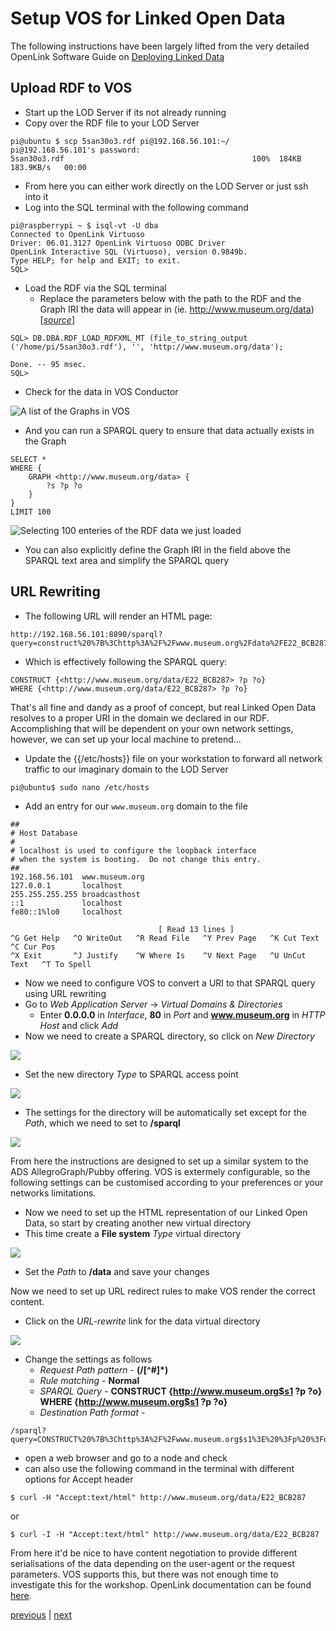 Setup VOS for Linked Open Data
==============================
The following instructions have been largely lifted from the very detailed OpenLink Software Guide on [Deploying Linked Data](http://virtuoso.openlinksw.com/dataspace/doc/dav/wiki/Main/VirtDeployingLinkedDataGuide)

Upload RDF to VOS
-----------------
+ Start up the LOD Server if its not already running
+ Copy over the RDF file to your LOD Server

```
pi@ubuntu $ scp 5san30o3.rdf pi@192.168.56.101:~/
pi@192.168.56.101's password:
5san30o3.rdf                                          100%  184KB 183.9KB/s   00:00
```

+ From here you can either work directly on the LOD Server or just ssh into it
+ Log into the SQL terminal with the following command

```
pi@raspberrypi ~ $ isql-vt -U dba
Connected to OpenLink Virtuoso
Driver: 06.01.3127 OpenLink Virtuoso ODBC Driver
OpenLink Interactive SQL (Virtuoso), version 0.9849b.
Type HELP; for help and EXIT; to exit.
SQL>
```

+ Load the RDF via the SQL terminal
	+ Replace the parameters below with the path to the RDF and the Graph IRI the data will appear in (ie. http://www.museum.org/data) \[*[source](http://docs.openlinksw.com/virtuoso/fn_rdf_load_rdfxml_mt.html)*\]

```
SQL> DB.DBA.RDF_LOAD_RDFXML_MT (file_to_string_output ('/home/pi/5san30o3.rdf'), '', 'http://www.museum.org/data');

Done. -- 95 msec.
SQL>
```

+ Check for the data in VOS Conductor

![A list of the Graphs in VOS](images/vos-graphs.png "A list of the Graphs in VOS")

+ And you can run a SPARQL query to ensure that data actually exists in the Graph

```
SELECT *
WHERE {
    GRAPH <http://www.museum.org/data> {
        ?s ?p ?o
    }
}
LIMIT 100
```

![Selecting 100 enteries of the RDF data we just loaded](images/vos-sparql.png "Selecting 100 enteries of the RDF data we just loaded")

+ You can also explicitly define the Graph IRI in the field above the SPARQL text area and simplify the SPARQL query

URL Rewriting
-------------
+ The following URL will render an HTML page:

```
http://192.168.56.101:8890/sparql?query=construct%20%7B%3Chttp%3A%2F%2Fwww.museum.org%2Fdata%2FE22_BCB287%3E%20%3Fp%20%3Fo%7D%20where%20%7B%3Chttp%3A%2F%2Fwww.museum.org%2Fdata%2FE22_BCB287%3E%20%3Fp%20%3Fo%7D&format=text%2Fhtml
```

+ Which is effectively following the SPARQL query:

```
CONSTRUCT {<http://www.museum.org/data/E22_BCB287> ?p ?o}
WHERE {<http://www.museum.org/data/E22_BCB287> ?p ?o}
```

That's all fine and dandy as a proof of concept, but real Linked Open Data resolves to a proper URI in the domain we declared in our RDF. Accomplishing that will be dependent on your own network settings, however, we can set up your local machine to pretend...

+ Update the {{/etc/hosts}} file on your workstation to forward all network traffic to our imaginary domain to the LOD Server

```
pi@ubuntu$ sudo nano /etc/hosts
```

+ Add an entry for our `www.museum.org` domain to the file

```
##
# Host Database
#
# localhost is used to configure the loopback interface
# when the system is booting.  Do not change this entry.
##
192.168.56.101  www.museum.org
127.0.0.1       localhost
255.255.255.255 broadcasthost
::1             localhost
fe80::1%lo0     localhost

                                 [ Read 13 lines ]
^G Get Help   ^O WriteOut   ^R Read File   ^Y Prev Page   ^K Cut Text     ^C Cur Pos
^X Exit       ^J Justify    ^W Where Is    ^V Next Page   ^U UnCut Text   ^T To Spell
```

+ Now we need to configure VOS to convert a URI to that SPARQL query using URL rewriting
+ Go to *Web Application Server* -> *Virtual Domains & Directories*
	+ Enter __0.0.0.0__ in *Interface*, __80__ in *Port* and __www.museum.org__ in *HTTP Host* and click *Add*
+ Now we need to create a SPARQL directory, so click on *New Directory*

![](images/vos-newdir.png)

+ Set the new directory *Type* to SPARQL access point

![](images/vos-dir.png)

+ The settings for the directory will be automatically set except for the *Path*, which we need to set to __/sparql__

![](images/vos-dirsettings.png)

From here the instructions are designed to set up a similar system to the ADS AllegroGraph/Pubby offering. VOS is extermely configurable, so the following settings can be customised according to your preferences or your networks limitations.

+ Now we need to set up the HTML representation of our Linked Open Data, so start by creating another new virtual directory
+ This time create a __File system__ *Type* virtual directory

![](images/vos-dirdata.png)

+ Set the *Path* to __/data__ and save your changes

Now we need to set up URL redirect rules to make VOS render the correct content.

+ Click on the *URL-rewrite* link for the data virtual directory

![](images/vos-rewrite.png)

+ Change the settings as follows
	+ *Request Path pattern* - __(/[^#]*)__
	+ *Rule matching* - __Normal__
	+ *SPARQL Query* - __CONSTRUCT {<http://www.museum.org$s1> ?p ?o} WHERE {<http://www.museum.org$s1> ?p ?o}__
	+ *Destination Path format* -

```
/sparql?query=CONSTRUCT%20%7B%3Chttp%3A%2F%2Fwww.museum.org$s1%3E%20%3Fp%20%3Fo%7D%20%0D%0AWHERE%20%7B%3Chttp%3A%2F%2Fwww.museum.org$s1%3E%20%3Fp%20%3Fo%7D&format=html
```

+ open a web browser and go to a node and check
+ can also use the following command in the terminal with different options for Accept header

```
$ curl -H "Accept:text/html" http://www.museum.org/data/E22_BCB287
```

or

```
$ curl -I -H "Accept:text/html" http://www.museum.org/data/E22_BCB287
```

From here it'd be nice to have content negotiation to provide different serialisations of the data depending on the user-agent or the request parameters. VOS supports this, but there was not enough time to investigate this for the workshop. OpenLink documentation can be found [here](http://www.openlink.com).


[previous](4-create-rdf.md) | [next](6-conclusion.md)
